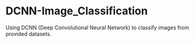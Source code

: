 # DCNN-Image_Classification
Using DCNN (Deep Convolutional Neural Network) to classify images from provided datasets.
